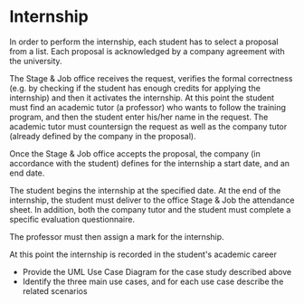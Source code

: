 # Internship

In order to perform the internship, each student has to select a proposal from a list. Each proposal is acknowledged by a company agreement with the university.

The Stage & Job office receives the request, verifies the formal correctness (e.g. by checking if the student has enough credits for applying the internship) and then it activates the internship.
At this point the student must find an academic tutor (a professor) who wants to follow the training program, and then the student enter his/her name in the request. The academic tutor must countersign the request as well as the company tutor (already defined by the company in the proposal).

Once the Stage & Job office accepts the proposal, the company (in accordance with the student)
defines for the internship a start date, and an end date.

The student begins the internship at the specified date.
At the end of the internship, the student must deliver to the office Stage & Job the attendance sheet. In addition, both the company tutor and the student must complete a specific evaluation questionnaire.

The professor must then assign a mark for the internship.

At this point the internship is recorded in the student's academic career

- Provide the UML Use Case Diagram for the case study described above
- Identify the three main use cases, and for each use case describe the related scenarios
